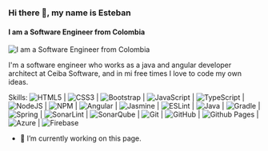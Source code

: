 ### Hi there 👋, my name is Esteban
#### I am a Software Engineer from Colombia
![I am a Software Engineer from Colombia](https://images.unsplash.com/photo-1431440869543-efaf3388c585?q=80&w=1470&auto=format&fit=crop&ixlib=rb-4.0.3&ixid=M3wxMjA3fDB8MHxwaG90by1wYWdlfHx8fGVufDB8fHx8fA%3D%3D)

I'm a software engineer who works as a java and angular developer architect at Ceiba Software, and in mi free times I love to code my own ideas.

Skills: ![HTML5](https://img.shields.io/badge/html5-%23E34F26.svg?style=for-the-badge&logo=html5&logoColor=white) | ![CSS3](https://img.shields.io/badge/css3-%231572B6.svg?style=for-the-badge&logo=css3&logoColor=white) | ![Bootstrap](https://img.shields.io/badge/bootstrap-%238511FA.svg?style=for-the-badge&logo=bootstrap&logoColor=white) | ![JavaScript](https://img.shields.io/badge/javascript-%23323330.svg?style=for-the-badge&logo=javascript&logoColor=%23F7DF1E) | ![TypeScript](https://img.shields.io/badge/typescript-%23007ACC.svg?style=for-the-badge&logo=typescript&logoColor=white) | ![NodeJS](https://img.shields.io/badge/node.js-6DA55F?style=for-the-badge&logo=node.js&logoColor=white) | ![NPM](https://img.shields.io/badge/NPM-%23CB3837.svg?style=for-the-badge&logo=npm&logoColor=white) | ![Angular](https://img.shields.io/badge/angular-%23DD0031.svg?style=for-the-badge&logo=angular&logoColor=white) | ![Jasmine](https://img.shields.io/badge/jasmine-%238A4182.svg?style=for-the-badge&logo=jasmine&logoColor=white) | ![ESLint](https://img.shields.io/badge/ESLint-4B3263?style=for-the-badge&logo=eslint&logoColor=white) | ![Java](https://img.shields.io/badge/java-%23ED8B00.svg?style=for-the-badge&logo=openjdk&logoColor=white) | ![Gradle](https://img.shields.io/badge/Gradle-02303A.svg?style=for-the-badge&logo=Gradle&logoColor=white) | ![Spring](https://img.shields.io/badge/spring-%236DB33F.svg?style=for-the-badge&logo=spring&logoColor=white) | ![SonarLint](https://img.shields.io/badge/SonarLint-CB2029?style=for-the-badge&logo=SONARLINT&logoColor=white) | ![SonarQube](https://img.shields.io/badge/SonarQube-black?style=for-the-badge&logo=sonarqube&logoColor=4E9BCD) | ![Git](https://img.shields.io/badge/git-%23F05033.svg?style=for-the-badge&logo=git&logoColor=white) | ![GitHub](https://img.shields.io/badge/github-%23121011.svg?style=for-the-badge&logo=github&logoColor=white) | ![Github Pages](https://img.shields.io/badge/github%20pages-121013?style=for-the-badge&logo=github&logoColor=white) | ![Azure](https://img.shields.io/badge/azure-%230072C6.svg?style=for-the-badge&logo=microsoftazure&logoColor=white) | ![Firebase](https://img.shields.io/badge/firebase-%23039BE5.svg?style=for-the-badge&logo=firebase)

- 🔭 I’m currently working on this page. 
